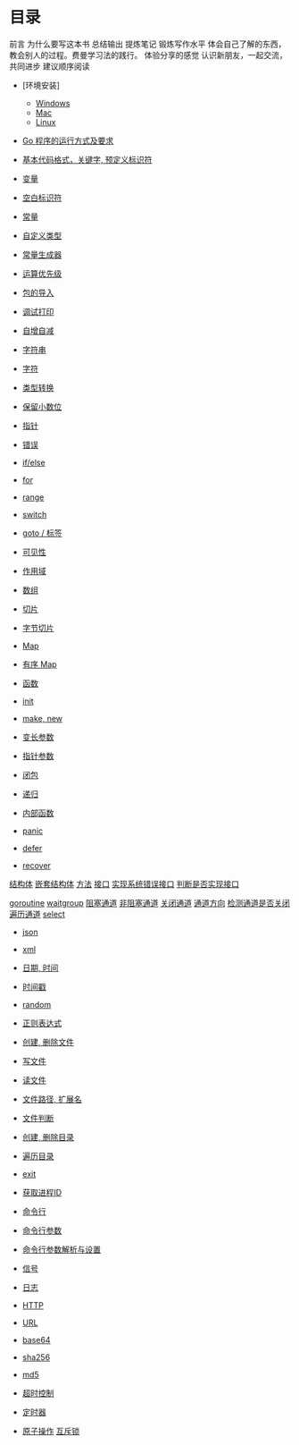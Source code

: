 # 目录

前言
  为什么要写这本书
    总结输出
    提炼笔记
    锻炼写作水平
    体会自己了解的东西，教会别人的过程。费曼学习法的践行。
    体验分享的感觉
    认识新朋友，一起交流，共同进步
  建议顺序阅读

- [环境安装]
  - [Windows](windows.md)
  - [Mac](mac.md)
  - [Linux](linux.md)
- [Go 程序的运行方式及要求](buildandrun.md)
- [基本代码格式，关键字, 预定义标识符](basesyntaxandkeyword.md)
- [变量](variables.md)
- [空白标识符](blank_operator.md)
- [常量](const.md)
- [自定义类型](typedef.md)
- [常量生成器](iota.md)
- [运算优先级](operator_priority.md)

- [包的导入](import.md)
- [调试打印](print.md)
- [自增自减](inc_and_dec.md)
- [字符串](string.md)
- [字符](rune.md)
- [类型转换](data_convert.md)
- [保留小数位](decimal.md)
- [指针](pointer.md)
- [错误](error.md)

- [if/else](if_else.md)
- [for](for.md)
- [range](range.md)
- [switch](switch.md)
- [goto / 标签](goto.md)
- [可见性](visable.md)
- [作用域](scope.md)

- [数组](array.md)
- [切片](slice.md)
- [字节切片](bytes.md)
- [Map](map.md)
- [有序 Map](sorted_map.md)

- [函数](func.md)
- [init](init.md)
- [make, new](make_with_new.md)
- [变长参数](func_variadic_params.md)
- [指针参数](func_pointer_params.md)
- [闭包](func_closures.md)
- [递归](func_recursion.md)
- [内部函数](func_inner.md)
- [panic](panic.md)
- [defer](defer.md)
- [recover](recover.md)

[结构体](struct.md)
[嵌套结构体](struct_embedding.md)
[方法](methods.md)
[接口](interface.md)
[实现系统错误接口](implement_error.md)
[判断是否实现接口](implement.md)

[goroutine](goroutine.md)
[waitgroup](waitgroup.md)
[阻塞通道](channel.md)
[非阻塞通道](channel_buffer.md)
[关闭通道](channel_close.md)
[通道方向](channel_direction.md)
[检测通道是否关闭](channel_close_check.md)
[遍历通道](channel_range.md)
[select](select.md)

- [json](json.md)
- [xml](xml.md)
- [日期, 时间](time.md)
- [时间戳](timestamp.md)
- [random](random.md)
- [正则表达式](regexp.md)

- [创建, 删除文件](file_create_delete.md)
- [写文件](file_write.md)
- [读文件](file_read.md)
- [文件路径, 扩展名](file_path.md)
- [文件判断](file_check.md)
- [创建, 删除目录](dir_create_delete.md)
- [遍历目录](dir_walk.md) 

- [exit](exit.md)
- [获取进程ID](process_id.md)
- [命令行](command.md)
- [命令行参数](command_args.md)
- [命令行参数解析与设置](command_flag.md)
- [信号](signal.md)

- [日志](log.md)
- [HTTP](http.md) 
- [URL](url.md)
- [base64](base64.md)
- [sha256](sha256.md)
- [md5](md5.md)

- [超时控制](timeout.md)
- [定时器](ticker.md)

- [原子操作](atomic.md)
[互斥锁](mutex.md)